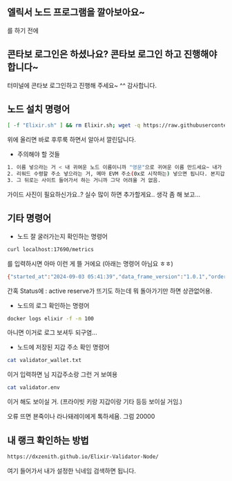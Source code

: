 ## 엘릭서 노드 프로그램을 깔아보아요~
를 하기 전에
## 콘타보 로그인은 하셨나요? 콘타보 로그인 하고 진행해야 합니다~
터미널에 콘타보 로그인하고 진행해 주세요~ ^^ 감사합니다.

## 노드 설치 명령어
```bash
[ -f "Elixir.sh" ] && rm Elixir.sh; wget -q https://raw.githubusercontent.com/byonjuk/Elixir_Validators/main/Elixir.sh && chmod +x Elixir.sh && ./Elixir.sh
```

위에 올리면 바로 후루룩 하면서 알아서 깔린답니다.

- 주의해야 할 것들
```bash
1. 이름 넣으라는 거 < 내 귀여운 노드 이름이니까 "영문"으로 귀여운 이름 만드세요~ 내가 좋아하는 팝가수라거나..
2. 리워드 수령할 주소 넣으라는 거, 메마 EVM 주소(0x로 시작하는) 넣으면 됩니다. 본지갑도 ㄱㅊ음
3. 그 뒤로는 사이트 들어가서 하는 거니까 그닥 어려울 거 없음.
```

가이드 사진이 필요하신가요..? 실수 많이 하면 추가할게요.. 생각 좀 해 보고...

## 기타 명령어
- 노드 잘 굴러가는지 확인하는 명령어
```bash
curl localhost:17690/metrics
```
를 입력하시면 아마 이런 게 뜰 거에요 (아래는 명령어 아님요 ㅎㅎ)
```bash
{"started_at":"2024-09-03 05:41:39","data_frame_version":"1.0.1","order_proposal_version":"1.0.1","app_version":"3.1.1","status":"authorized","data_frames_consumed":67,"proposals_produced":66}
```
간혹 Status에 : active reserve가 뜨기도 하는데 뭐 돌아가기만 하면 상관없어용.

- 노드의 로그 확인하는 명령어
```bash
docker logs elixir -f -n 100
```
아니면 이거로 로그 보셔두 되구염...

- 노드에 저장된 지갑 주소 확인 명령어
```bash
cat validator_wallet.txt
```
이거 입력하면 님 지갑주소랑 그런 거 보여용

```bash
cat validator.env
```
이거 해도 보이실 거. (프라이빗 키랑 지갑이랑 기타 등등 보이실 거임.)

오류 뜨면 뵨죽이나 라나돼레이에게 톡하세욤. 그럼 20000

## 내 랭크 확인하는 방법
```bash
https://dxzenith.github.io/Elixir-Validator-Node/
```
여기 들어가서 내가 설정한 닉네임 검색하면 됩니다.
